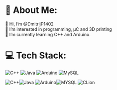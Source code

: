 # 💫 About Me:
👋 Hi, I’m @DmitrijP1402<br>👀 I’m interested in programming, μC and 3D printing<br>🌱 I’m currently learning C++ and Arduino.<br>


# 💻 Tech Stack:
![C++](https://img.shields.io/badge/c++-%2300599C.svg?style=flat&logo=c%2B%2B&logoColor=white) ![Java](https://img.shields.io/badge/java-%23ED8B00.svg?style=flat&logo=java&logoColor=white) ![Arduino](https://img.shields.io/badge/-Arduino-00979D?style=flat&logo=Arduino&logoColor=white) ![MySQL](https://img.shields.io/badge/mysql-%2300f.svg?style=flat&logo=mysql&logoColor=white)

![C++](https://github.com/user-attachments/assets/608a536f-92b3-49a7-bdf7-aee2c14dd667)![Java](https://github.com/user-attachments/assets/a750b473-40cb-4450-adde-371bb46e2c68)
![Arduino](https://github.com/user-attachments/assets/33d2e2de-fbc6-467a-87b3-4467e1bdeaac)![MYSQL](https://github.com/user-attachments/assets/e94d42c4-1064-40b9-b361-c2b04ebb0947) ![CLion](https://github.com/user-attachments/assets/2071bc28-26b7-4702-b948-9c1511145236)



<!-- Proudly created with GPRM ( https://gprm.itsvg.in ) -->

<!---
DmitrijP1402/DmitrijP1402 is a ✨ special ✨ repository because its `README.md` (this file) appears on your GitHub profile.
You can click the Preview link to take a look at your changes.
---> 
